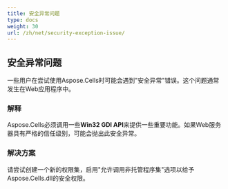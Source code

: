 ```yaml
---
title: 安全异常问题
type: docs
weight: 30
url: /zh/net/security-exception-issue/
---
```


## **安全异常问题**
一些用户在尝试使用Aspose.Cells时可能会遇到"安全异常"错误。这个问题通常发生在Web应用程序中。
### **解释**
Aspose.Cells必须调用一些**Win32 GDI API**来提供一些重要功能。如果Web服务器具有严格的信任级别，可能会抛出此安全异常。
### **解决方案**
请尝试创建一个新的权限集，启用"允许调用非托管程序集"选项以给予Aspose.Cells.dll的安全权限。
